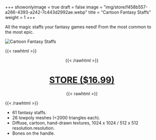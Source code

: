 +++
showonlyimage = true
draft = false
image = "img/store/f458b557-a266-4393-a242-7c443d2992ae.webp"
title = "Cartoon Fantasy Staffs"
weight = 1
+++

All the magic staffs your fantasy games need! From the most common to the most epic.
<!--more-->

![Cartoon Fantasy Staffs](/img/store/f458b557-a266-4393-a242-7c443d2992ae.webp)

{{< rawhtml >}}<center>{{< /rawhtml >}}
# [STORE ($16.99)](https://assetstore.unity.com/packages/3d/props/weapons/cartoon-fantasy-staffs-60-250405)
{{< rawhtml >}}</center>{{< /rawhtml >}}

* 61 fantasy staffs.
* 26 lowpoly meshes (<2000 triangles each).
* Diffuse, cartoon, hand-drawn textures, 1024 x 1024 / 512 x 512 resolution.resolution.
* Bones on the handle.